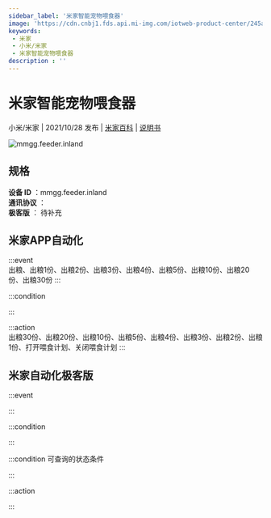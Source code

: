```yaml
---
sidebar_label: '米家智能宠物喂食器'
image: 'https://cdn.cnbj1.fds.api.mi-img.com/iotweb-product-center/245a72410c1ae7f99b43e560a23ea347_developer_1556271525kt09njfa1.png?GalaxyAccessKeyId=AKVGLQWBOVIRQ3XLEW&Expires=9223372036854775807&Signature=lClkjcxb8U2VjMxtqS8VpHsV+Ts='
keywords: 
 - 米家
 - 小米/米家
 - 米家智能宠物喂食器
description : ''
---
```

# 米家智能宠物喂食器

小米/米家 | 2021/10/28 发布 | [米家百科](https://home.mi.com/webapp/content/baike/product/index.html?model=mmgg.feeder.inland) | [说明书](https://home.mi.com/views/introduction.html?model=mmgg.feeder.inland&region=cn)

![mmgg.feeder.inland](https://cdn.cnbj1.fds.api.mi-img.com/iotweb-product-center/245a72410c1ae7f99b43e560a23ea347_developer_1556271525kt09njfa1.png?GalaxyAccessKeyId=AKVGLQWBOVIRQ3XLEW&Expires=9223372036854775807&Signature=lClkjcxb8U2VjMxtqS8VpHsV+Ts=)

## 规格  
> 
**设备 ID** ：mmgg.feeder.inland  
**通讯协议** ：  
**极客版**  ： 待补充 


## 米家APP自动化  

:::event  
出粮、出粮1份、出粮2份、出粮3份、出粮4份、出粮5份、出粮10份、出粮20份、出粮30份
:::

:::condition  

:::

:::action   
出粮30份、出粮20份、出粮10份、出粮5份、出粮4份、出粮3份、出粮2份、出粮1份、打开喂食计划、关闭喂食计划
:::

## 米家自动化极客版  

:::event  

:::

:::condition  

:::

:::condition 可查询的状态条件  

:::

:::action  

:::

        
